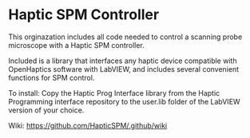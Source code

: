 # Haptic SPM Controller

This orginazation includes all code needed to control a scanning probe microscope with a Haptic SPM controller.

Included is a library that interfaces any haptic device compatible with OpenHaptics software with LabVIEW, and includes several convenient functions for SPM control.

To install:
Copy the Haptic Prog Interface library from the Haptic Programming interface repository to the user.lib folder of the LabVIEW version of your choice.

Wiki: https://github.com/HapticSPM/.github/wiki
